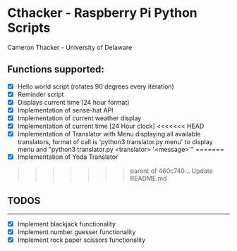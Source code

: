 # Cthacker - Raspberry Pi Python Scripts

Cameron Thacker - University of Delaware

## Functions supported:

- [x] Hello world script (rotates 90 degrees every iteration)
- [x] Reminder script
- [x] Displays current time (24 hour format)
- [x] Implementation of sense-hat API
- [x] Implementation of current weather display
- [x] Implementation of current time [24 Hour clock]
<<<<<<< HEAD
- [x] Implementation of Translator with Menu displaying all available translators, format of call is 'python3 translator.py menu' to display menu and "python3 translator.py \<translator\> '\<message\>'"
=======
- [x] Implementation of Yoda Translator
>>>>>>> parent of 460c740... Update README.md

## TODOS

--------

- [x] Implement blackjack functionality
- [x] Implement number guesser functionality
- [x] Implement rock paper scissors functionality
